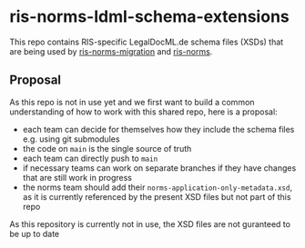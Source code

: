 # ris-norms-ldml-schema-extensions

This repo contains RIS-specific LegalDocML.de schema files (XSDs) that are being used by [ris-norms-migration](https://github.com/digitalservicebund/ris-norms-migration) and [ris-norms](https://github.com/digitalservicebund/ris-norms).

## Proposal
As this repo is not in use yet and we first want to build a common understanding of how to work with this shared repo, here is a proposal:
- each team can decide for themselves how they include the schema files e.g. using git submodules
- the code on `main` is the single source of truth
- each team can directly push to `main`
- if necessary teams can work on separate branches if they have changes that are still work in progress
- the norms team should add their `norms-application-only-metadata.xsd`, as it is currently referenced by the present XSD files but not part of this repo

As this repository is currently not in use, the XSD files are not guranteed to be up to date
